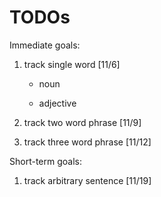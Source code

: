 
# TODOs

Immediate goals:

1) track single word [11/6]

	- noun

	- adjective

2) track two word phrase [11/9]

3) track three word phrase [11/12]


Short-term goals:

1) track arbitrary sentence [11/19]
